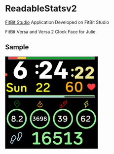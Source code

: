 # ReadableStatsv2

[FitBit Studio](https://studio.fitbit.com/projects) Application Developed on FitBit Studio

FitBit Versa and Versa 2 Clock Face for Julie


## Sample
![alt text](https://github.com/mikeovery/ReadableStatsv2/raw/master/SS.png "Example Face")
